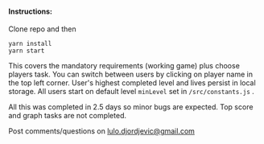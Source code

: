 #### Instructions:

Clone repo and then

`yarn install`<br>
`yarn start`

This covers the mandatory requirements (working game) plus choose players task. You can switch between users by clicking on player name in the top left corner. User's highest completed level and lives persist in local storage. All users start on default level `minLevel` set in `/src/constants.js` .

All this was completed in 2.5 days so minor bugs are expected. Top score and graph tasks are not completed.

Post comments/questions on lulo.djordjevic@gmail.com
